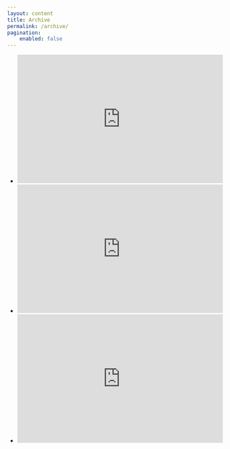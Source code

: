 ```yaml
---
layout: content
title: Archive
permalink: /archive/
pagination:
    enabled: false
---
```


<section class="c-archives">
  <link rel="shortcut icon" href="">
  <ul class="c-archives__list">
    <li class="c-archives__item">
        <iframe
            height="300"
            style="width:100%;"
            scrolling="no"
            title="Untitled"
            src="https://codepen.io/croot-dev/embed/MWRLgEw?default-tab=result"
            frameborder="no"
            loading="lazy"
            allowtransparency="true"
            allowfullscreen="true"
        ></iframe>
    </li>
    <li class="c-archives__item">
        <iframe
            height="300"
            style="width:100%;"
            scrolling="no"
            title="Untitled"
            src="https://codepen.io/croot-dev/embed/VwNgyPL?default-tab=result"
            frameborder="no"
            loading="lazy"
            allowtransparency="true"
            allowfullscreen="true"
        ></iframe>
    </li>
    <li class="c-archives__item">
        <iframe
            height="300"
            style="width:100%;"
            scrolling="no"
            title="Untitled"
            src="https://codepen.io/croot-dev/pen/mdYOJmN?default-tab=result"
            frameborder="no"
            loading="lazy"
            allowtransparency="true"
            allowfullscreen="true"
        ></iframe>
    </li>
  </ul>
</section>
